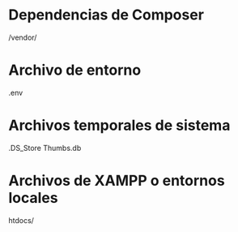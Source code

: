 # Dependencias de Composer
/vendor/

# Archivo de entorno
.env

# Archivos temporales de sistema
.DS_Store
Thumbs.db

# Archivos de XAMPP o entornos locales
htdocs/